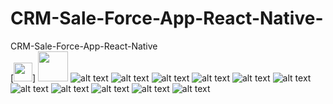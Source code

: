 # CRM-Sale-Force-App-React-Native-
CRM-Sale-Force-App-React-Native <br/>
[<img src="(https://github.com/YilmazTasdelen/CRM-Sale-Force-App-React-Native-/blob/master/ScreenShots/Drawer.jpg)" width="30" />]
<img src="./ScreenShots/login.jpg" width="48">
![alt text](./ScreenShots/addPhoneCall.jpg)
![alt text](./ScreenShots/addPhoneCall.jpg)
![alt text](./ScreenShots/addVisit.jpg)
![alt text](./ScreenShots/Drawer.jpg)
![alt text](./ScreenShots/Home1.jpg)
![alt text](./ScreenShots/Home2.jpg)
![alt text](./ScreenShots/Home3.jpg)
![alt text](./ScreenShots/login.jpg)
![alt text](./ScreenShots/Offer.jpg)
![alt text](./ScreenShots/opportunity.jpg)
![alt text](./ScreenShots/opportunityDetail.jpg)

